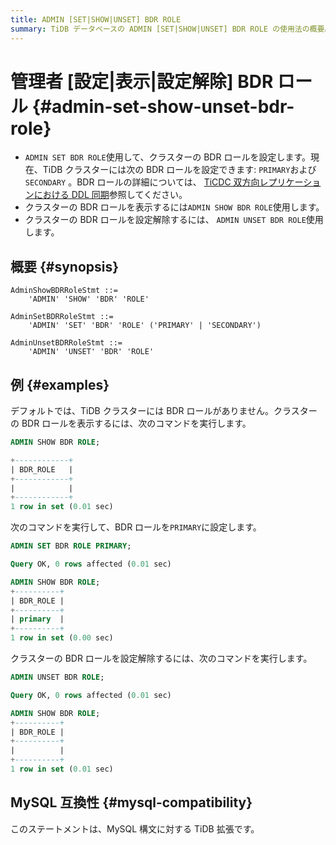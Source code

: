 ```yaml
---
title: ADMIN [SET|SHOW|UNSET] BDR ROLE
summary: TiDB データベースの ADMIN [SET|SHOW|UNSET] BDR ROLE の使用法の概要。
---
```


# 管理者 [設定|表示|設定解除] BDR ロール {#admin-set-show-unset-bdr-role}

-   `ADMIN SET BDR ROLE`使用して、クラスターの BDR ロールを設定します。現在、TiDB クラスターには次の BDR ロールを設定できます: `PRIMARY`および`SECONDARY` 。BDR ロールの詳細については、 [TiCDC 双方向レプリケーションにおける DDL 同期](/ticdc/ticdc-bidirectional-replication.md#ddl-replication)参照してください。
-   クラスターの BDR ロールを表示するには`ADMIN SHOW BDR ROLE`使用します。
-   クラスターの BDR ロールを設定解除するには、 `ADMIN UNSET BDR ROLE`使用します。

## 概要 {#synopsis}

```ebnf+diagram
AdminShowBDRRoleStmt ::=
    'ADMIN' 'SHOW' 'BDR' 'ROLE'

AdminSetBDRRoleStmt ::=
    'ADMIN' 'SET' 'BDR' 'ROLE' ('PRIMARY' | 'SECONDARY')

AdminUnsetBDRRoleStmt ::=
    'ADMIN' 'UNSET' 'BDR' 'ROLE'
```

## 例 {#examples}

デフォルトでは、TiDB クラスターには BDR ロールがありません。クラスターの BDR ロールを表示するには、次のコマンドを実行します。

```sql
ADMIN SHOW BDR ROLE;
```

```sql
+------------+
| BDR_ROLE   |
+------------+
|            |
+------------+
1 row in set (0.01 sec)
```

次のコマンドを実行して、BDR ロールを`PRIMARY`に設定します。

```sql
ADMIN SET BDR ROLE PRIMARY;
```

```sql
Query OK, 0 rows affected (0.01 sec)
```

```sql
ADMIN SHOW BDR ROLE;
+----------+
| BDR_ROLE |
+----------+
| primary  |
+----------+
1 row in set (0.00 sec)
```

クラスターの BDR ロールを設定解除するには、次のコマンドを実行します。

```sql
ADMIN UNSET BDR ROLE;
```

```sql
Query OK, 0 rows affected (0.01 sec)
```

```sql
ADMIN SHOW BDR ROLE;
+----------+
| BDR_ROLE |
+----------+
|          |
+----------+
1 row in set (0.01 sec)
```

## MySQL 互換性 {#mysql-compatibility}

このステートメントは、MySQL 構文に対する TiDB 拡張です。
